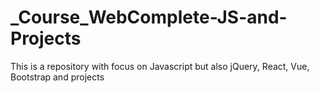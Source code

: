# _Course_WebComplete-JS-and-Projects
This is a repository with focus on Javascript but also jQuery, React, Vue, Bootstrap and projects

